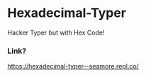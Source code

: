 # Hexadecimal-Typer
Hacker Typer but with Hex Code!

### Link?
https://hexadecimal-typer--seamore.repl.co/
